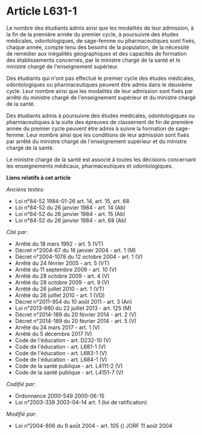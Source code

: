 # Article L631-1

Le nombre des étudiants admis ainsi que les modalités de leur admission, à la fin de la première année du premier cycle, à
poursuivre des études médicales, odontologiques, de sage-femme ou pharmaceutiques sont fixés, chaque année, compte tenu des
besoins de la population, de la nécessité de remédier aux inégalités géographiques et des capacités de formation des
établissements concernés, par le ministre chargé de la santé et le ministre chargé de l'enseignement supérieur.

Des étudiants qui n'ont pas effectué le premier cycle des études médicales, odontologiques ou pharmaceutiques peuvent être
admis dans le deuxième cycle. Leur nombre ainsi que les modalités de leur admission sont fixés par arrêté du ministre chargé
de l'enseignement supérieur et du ministre chargé de la santé.

Des étudiants admis à poursuivre des études médicales, odontologiques ou pharmaceutiques à la suite des épreuves de
classement de fin de première année du premier cycle peuvent être admis à suivre la formation de sage-femme. Leur nombre
ainsi que les conditions de leur admission sont fixés par arrêté du ministre chargé de l'enseignement supérieur et du
ministre chargé de la santé.

Le ministre chargé de la santé est associé à toutes les décisions concernant les enseignements médicaux, pharmaceutiques et
odontologiques.

**Liens relatifs à cet article**

_Anciens textes_:

  - Loi n°84-52 1984-01-26 art. 14, art. 15, art. 68
  - Loi n°84-52 du 26 janvier 1984 - art. 14 (Ab)
  - Loi n°84-52 du 26 janvier 1984 - art. 15 (Ab)
  - Loi n°84-52 du 26 janvier 1984 - art. 68 (Ab)

_Cité par_:

  - Arrêté du 18 mars 1992 - art. 5 (VT)
  - Décret n°2004-67 du 16 janvier 2004 - art. 1 (M)
  - Décret n°2004-1078 du 12 octobre 2004 - art. 1 (V)
  - Arrêté du 24 février 2005 - art. 5 (VT)
  - Arrêté du 11 septembre 2009 - art. 10 (V)
  - Arrêté du 28 octobre 2009 - art. 4 (V)
  - Arrêté du 28 octobre 2009 - art. 9 (V)
  - Arrêté du 26 juillet 2010 - art. 1 (VT)
  - Arrêté du 26 juillet 2010 - art. 1 (VD)
  - Décret n°2011-954 du 10 août 2011 - art. 3 (An)
  - Loi n°2013-660 du 22 juillet 2013 - art. 125 (M)
  - Décret n°2014-189 du 20 février 2014 - art. 2 (V)
  - Décret n°2014-189 du 20 février 2014 - art. 5 (V)
  - Arrêté du 24 mars 2017 - art. 1 (V)
  - Arrêté du 5 décembre 2017 (V)
  - Code de l'éducation - art. D232-10 (V)
  - Code de l'éducation - art. L681-1 (V)
  - Code de l'éducation - art. L683-1 (V)
  - Code de l'éducation - art. L684-1 (V)
  - Code de la santé publique - art. L4111-2 (V)
  - Code de la santé publique - art. L4151-7 (V)

_Codifié par_:

  - Ordonnance 2000-549 2000-06-15
  - Loi n°2003-339 2003-04-14 art. 1 (loi de ratification)

_Modifié par_:

  - Loi n°2004-806 du 9 août 2004 - art. 105 () JORF 11 août 2004

